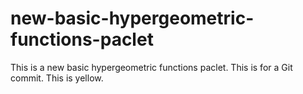 # new-basic-hypergeometric-functions-paclet
This is a new basic hypergeometric functions paclet.
This is for a Git commit.
This is yellow.
